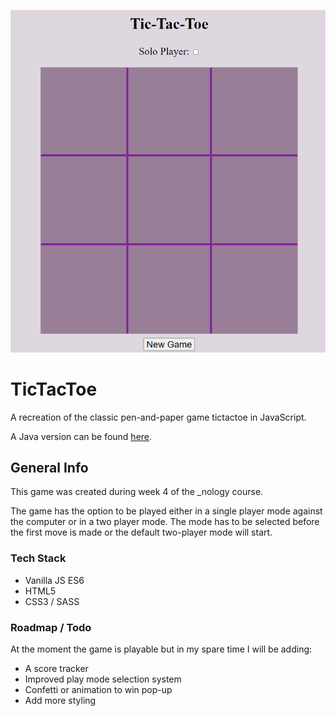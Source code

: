 ![TicTacToe Game Thumbnail](/images/tictactoe-game.png)

# TicTacToe
A recreation of the classic pen-and-paper game tictactoe in JavaScript.

A Java version can be found [here](https://github.com/noorncho/tictactoe-java).

## General Info
This game was created during week 4 of the _nology course.

The game has the option to be played either in a single player mode against the computer or in a two player mode. The mode has to be selected before the first move is made or the default two-player mode will start.

### Tech Stack
- Vanilla JS ES6
- HTML5
- CSS3 / SASS

### Roadmap / Todo
At the moment the game is playable but in my spare time I will be adding:

- A score tracker
- Improved play mode selection system
- Confetti or animation to win pop-up
- Add more styling
